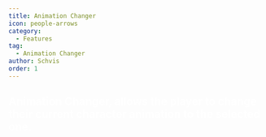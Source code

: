 ```yaml
---
title: Animation Changer
icon: people-arrows
category:
  - Features
tag:
  - Animation Changer
author: Schvis
order: 1
---
```


## <span style='color:white;'>Animation Changer, allows the player to change their current character animation to the selected one.</span>
